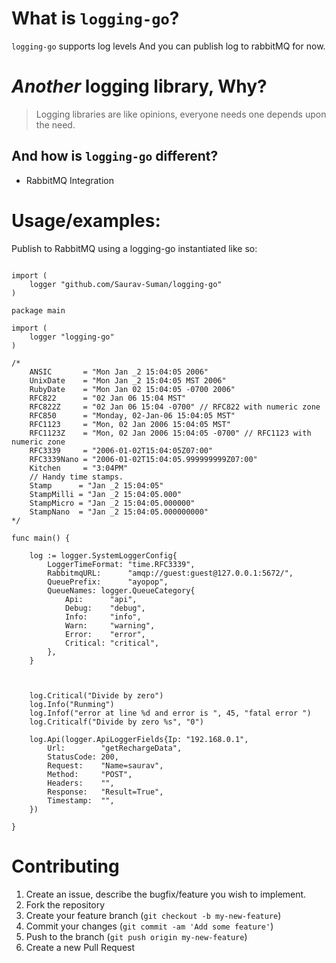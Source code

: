 # What is `logging-go`?

`logging-go` supports log levels And you can publish log to rabbitMQ for now.

# _Another_ logging library, Why?

> Logging libraries are like opinions, everyone needs one depends upon the need.


## And how is `logging-go` different?

- RabbitMQ Integration



# Usage/examples:



Publish to RabbitMQ using a logging-go instantiated like so:

```golang

import (
	logger "github.com/Saurav-Suman/logging-go"
)

package main

import (
	logger "logging-go"
)

/*
	ANSIC       = "Mon Jan _2 15:04:05 2006"
	UnixDate    = "Mon Jan _2 15:04:05 MST 2006"
	RubyDate    = "Mon Jan 02 15:04:05 -0700 2006"
	RFC822      = "02 Jan 06 15:04 MST"
	RFC822Z     = "02 Jan 06 15:04 -0700" // RFC822 with numeric zone
	RFC850      = "Monday, 02-Jan-06 15:04:05 MST"
	RFC1123     = "Mon, 02 Jan 2006 15:04:05 MST"
	RFC1123Z    = "Mon, 02 Jan 2006 15:04:05 -0700" // RFC1123 with numeric zone
	RFC3339     = "2006-01-02T15:04:05Z07:00"
	RFC3339Nano = "2006-01-02T15:04:05.999999999Z07:00"
	Kitchen     = "3:04PM"
	// Handy time stamps.
	Stamp      = "Jan _2 15:04:05"
	StampMilli = "Jan _2 15:04:05.000"
	StampMicro = "Jan _2 15:04:05.000000"
	StampNano  = "Jan _2 15:04:05.000000000"
*/

func main() {

	log := logger.SystemLoggerConfig{
		LoggerTimeFormat: "time.RFC3339",
		RabbitmqURL:      "amqp://guest:guest@127.0.0.1:5672/",
		QueuePrefix:      "ayopop",
		QueueNames: logger.QueueCategory{
			Api:      "api",
			Debug:    "debug",
			Info:     "info",
			Warn:     "warning",
			Error:    "error",
			Critical: "critical",
		},
	}

	

	log.Critical("Divide by zero")
	log.Info("Runming")
	log.Infof("error at line %d and error is ", 45, "fatal error ")
	log.Criticalf("Divide by zero %s", "0")

	log.Api(logger.ApiLoggerFields{Ip: "192.168.0.1",
		Url:        "getRechargeData",
		StatusCode: 200,
		Request:    "Name=saurav",
		Method:     "POST",
		Headers:    "",
		Response:   "Result=True",
		Timestamp:  "",
	})

}
```



# Contributing

1. Create an issue, describe the bugfix/feature you wish to implement.
2. Fork the repository
3. Create your feature branch (`git checkout -b my-new-feature`)
4. Commit your changes (`git commit -am 'Add some feature'`)
5. Push to the branch (`git push origin my-new-feature`)
6. Create a new Pull Request

